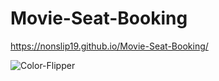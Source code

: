 # Movie-Seat-Booking

https://nonslip19.github.io/Movie-Seat-Booking/

![Color-Flipper ](https://user-images.githubusercontent.com/88439875/145288142-738e4362-1138-43cb-a978-67da2b8f50bd.gif)
